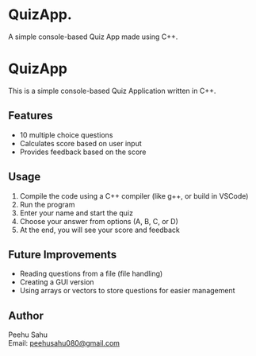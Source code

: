 # QuizApp.
A simple console-based Quiz App made using C++.
# QuizApp

This is a simple console-based Quiz Application written in C++.

## Features
- 10 multiple choice questions
- Calculates score based on user input
- Provides feedback based on the score

## Usage
1. Compile the code using a C++ compiler (like g++, or build in VSCode)
2. Run the program
3. Enter your name and start the quiz
4. Choose your answer from options (A, B, C, or D)
5. At the end, you will see your score and feedback

## Future Improvements
- Reading questions from a file (file handling)
- Creating a GUI version
- Using arrays or vectors to store questions for easier management

## Author
Peehu Sahu  
Email: peehusahu080@gmail.com
